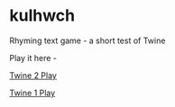 kulhwch
=======

Rhyming text game - a short test of Twine

Play it here - 

[Twine 2 Play](https://rawgit.com/nate2squared/kulhwch/master/game.html)

[Twine 1 Play](http://jollyjauntgames.com/kulhwch/)
